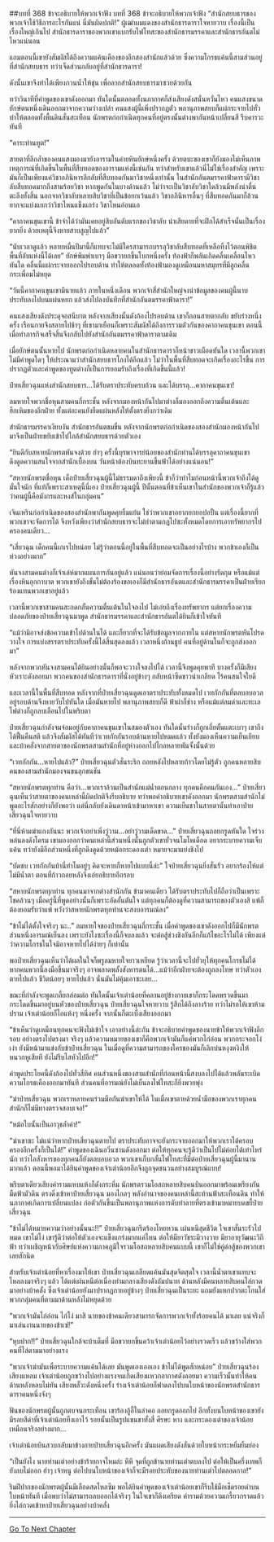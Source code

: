##บทที่ 368 ข้าจะอธิบายให้พวกเจ้าฟัง
บทที่ 368 ข้าจะอธิบายให้พวกเจ้าฟัง
“สำนักสยบธารของพวกเจ้าใช้วิธีการอะไรกันแน่ นี่มันผิดปกติ!” ผู้เฒ่าผมแดงของสำนักธารดาราใจหายวาบ เรื่องนี้เป็นเรื่องใหญ่เกินไป สำนักธารดาราของพวกเขาแบกรับไฟโทสะของสำนักธารมรรคาและสำนักธารอันตไม่ไหวแน่นอน

แถมตอนนี้เขายังสัมผัสได้ถึงความแค้นเคืองของอีกสองสำนักแล้วด้วย ซึ่งความโกรธแค้นนี้สามส่วนอยู่ที่สำนักสยบธาร ทว่าเจ็ดส่วนกลับอยู่ที่สำนักธารดารา!

ดังนั้นเขาจึงทำได้เพียงกวนน้ำให้ขุ่น เพื่อลากสำนักสยบธารมาซวยด้วยกัน

ทว่าวินาทีที่คำพูดของเขาดังออกมา ทันใดนั้นตลอดทั้งนภากาศก็ส่งเสียงดังสนั่นหวั่นไหว คนแสงขนาดยักษ์ตนหนึ่งเดินออกมาจากความว่างเปล่า คนแสงผู้นี้เพิ่งปรากฏตัว พลานุภาพสยบก็แผ่กระจายไปทั่ว ทำให้ตลอดทั้งพื้นดินสั่นสะเทือน นักพรตก่อกำเนิดทุกคนที่อยู่ตรงนั้นต่างพากันหน้าเปลี่ยนสี รีบคารวะทันที

“คาระท่านทูต!”

สายตาที่ลึกล้ำของคนแสงมองมายังอารามในค่ายหินยักษ์หนึ่งครั้ง ด้วยตบะของเขาก็ยังมองไม่เห็นภาพเหตุการณ์ที่เกิดขึ้นในพื้นที่สืบทอดของอารามแห่งนี้เช่นกัน ทว่าสำหรับเขาแล้วนี่ไม่ใช่เรื่องสำคัญ เพราะมันก็เป็นเพียงแค่วิชาอภินิหารลึกลับที่สืบทอดกันมาวิชาหนึ่งเท่านั้น ในสำนักอันตมรรคาฟ้าดารามีวิชาลับสืบทอดมากถึงสามร้อยวิชา หากพูดกันในบางด้านแล้ว ไม่ว่าจะเป็นวิชาลับวิชาใดล้วนมีพลังน่าตื่นตะลึงทั้งสิ้น นอกจากวิชาลับหลายสิบวิชาที่เป็นข้อยกเว้นแล้ว วิชาอภินิหารอื่นๆ ที่สืบทอดกันมาก็ล้วนยากจะแบ่งแยกว่าวิชาไหนแข็งแกร่ง วิชาไหนอ่อนแอ

“คาถาคนขุนเขานี้ ข้าจำได้ว่ามันเคยอยู่สิบอันดับแรกของวิชาลับ น่าเสียดายที่จะฝึกได้สำเร็จนั้นเป็นเรื่องยากยิ่ง ด้วยเหตุนี้จึงหายสาบสูญไปแล้ว”

“นับเวลาดูแล้ว หลายหมื่นปีมานี้ก็แทบจะไม่มีใครสามารถบรรลุวิชาลับสืบทอดที่เหลือทิ้งไว้ตอนพิชิตพื้นที่ลับแห่งนี้ได้เลย” ยักษ์พึมพำเบาๆ มือขวายกขึ้นโบกหนึ่งครั้ง ท้องฟ้าก็พลันเกิดคลื่นเคลื่อนไหวทันใด คลื่นนี้แผ่กระจายออกไปรอบด้าน ทำให้ตลอดทั้งท้องฟ้ามองดูเหมือนมหาสมุทรที่มีลูกคลื่นกระเพื่อมไม่หยุด

“วันนี้คาถาคนขุนเขามีนายแล้ว ภายในหนึ่งเดือน พวกเจ้าสี่สำนักใหญ่จงนำข้อมูลของคนผู้นี้นาบประทับลงไปบนแผ่นหยก แล้วส่งไปลงบันทึกที่สำนักอันตมรรคาฟ้าดารา!”

คนแสงเสียงดังประดุจอสนีบาต หลังจากเสียงนั้นดังก้องไปรอบด้าน เขาก็ถอนสายตากลับ ขยับร่างหนึ่งครั้ง เรือนกายจึงสลายไปช้าๆ ที่เขามาเยือนก็เพราะสัมผัสได้ถึงการรวมตัวกันของคาถาคนขุนเขา ตอนนี้เมื่อทำภารกิจเสร็จสิ้นจึงกลับไปยังสำนักอันตมรรคาฟ้าดาราตามเดิม

เมื่อยักษ์ตนนั้นหายไป นักพรตก่อกำเนิดหลายคนในสำนักธารดาราก็หน้าขาวเผือดทันใด เวลานี้พวกเขาไม่มีคำพูดใดๆ ให้ประณามว่าสำนักสยบธารโกงได้อีกแล้ว ไม่ว่าในพื้นที่สืบทอดจะเกิดเรื่องอะไรขึ้น การปรากฏตัวและคำพูดของทูตต่างก็เป็นการยอมรับถึงเรื่องที่เกิดขึ้นนี้แล้ว!

ป๋ายเสี่ยวฉุนแห่งสำนักสยบธาร...ได้รับตราประทับครบถ้วน และได้บรรลุ...คาถาคนขุนเขา!

ลมหายใจพวกชื่อหุนสามคนถี่กระชั้น หลังจากมองหน้ากันไปมาต่างก็มองออกถึงความตื่นเต้นและฮึกเหิมของอีกฝ่าย ทั้งแต่ละคนยังยืดแผ่นหลังให้ตั้งตรงยิ่งกว่าเดิม

สำนักธารมรรคาเงียบงัน สำนักธารอันตขมขื่น หลังจากนักพรตก่อกำเนิดของสองสำนักมองหน้ากันไปมาจึงเป็นฝ่ายขยับเข้าไปใกล้สำนักสยบธารด้วยตัวเอง

“ยินดีกับสหายนักพรตหันจงด้วย ฮ่าๆ ครั้งนี้บุรพาจารย์น้อยของสำนักท่านได้บรรลุคาถาคนขุนเขา ดึงดูดความสนใจจากสำนักเบื้องบน วันหน้าต้องบินทะยานขึ้นฟ้าได้อย่างแน่นอน!”

“สหายนักพรตชื่อหุน เด็กป๋ายเสี่ยวฉุนผู้นี้ไม่ธรรมดาถึงเพียงนี้ ข้าก็ว่าทำไมก่อนหน้านี้พวกเจ้าถึงได้ดูมั่นใจนัก ที่แท้ก็เพราะสาเหตุนี้นี่เอง ป๋ายเสี่ยวฉุนผู้นี้ ปีนั้นตอนที่ข้าเห็นเขาในสำนักของพวกเจ้าก็รู้แล้วว่าคนผู้นี้คือมังกรและหงส์ในกลุ่มคน”

เจินเหรินก่อกำเนิดของสองสำนักพากันพูดคุยยิ้มแย้ม ใช่ว่าพวกเขาอยากยกยอปอปั้น แต่เรื่องนี้ยากที่พวกเขาจะจัดการได้ จึงหวังเพียงว่าสำนักสยบธารจะไม่ทำตามกฎไปซะทั้งหมดโดยการเอาทรัพยากรไปครองคนเดียว...

“เสี่ยวฉุน เด็กคนนี้เกเรไปหน่อย ไม่รู้ว่าตอนนี้อยู่ในพื้นที่สืบทอดจะเป็นอย่างไรบ้าง พวกข้าเองก็เป็นห่วงอย่างมาก”

หันจงสามคนต่างก็เจ้าเล่ห์มากแผนการกันอยู่แล้ว แน่นอนว่าย่อมจัดการเรื่องนี้อย่างรัดกุม หรือแม้แต่เรื่องหินอุกกาบาต พวกเขายังถึงขั้นไม่ต้องร้องขอเองก็มีสำนักธารอันตและสำนักธารมรรคาเป็นฝ่ายเรียกร้องแทนพวกเขาอยู่แล้ว

เวลานี้พวกเขาสามคนสะกดกลั้นความตื่นเต้นในใจลงไป ไม่เอ่ยถึงเรื่องทรัพยากร แต่ยกเรื่องความปลอดภัยของป๋ายเสี่ยวฉุนมาพูด สำนักธารมรรคาและสำนักธารอันตได้ยินก็เข้าใจทันที

“แม้ว่ามิอาจส่งข้อความเข้าไปด้านในได้ และก็ยากที่จะได้รับข้อมูลจากภายใน แต่สหายนักพรตหันโปรดวางใจ การแบ่งสรรตราประทับครั้งนี้ได้สิ้นสุดลงแล้ว เวลาหนึ่งก้านธูป คนที่อยู่ด้านในก็จะถูกส่งออกมา”

หลังจากพวกหันจงสามคนได้ยินอย่างนั้นก็พอจะวางใจลงไปได้ เวลานี้จึงพูดคุยพาที บางครั้งก็มีเสียงหัวเราะดังลอยมา พวกคนของสำนักธารดาราที่นั่งอยู่ข้างๆ กลับหน้าซีดขาวน่าเกลียด ไร้คนสนใจใยดี

และเวลานี้ในพื้นที่สืบทอด หลังจากที่ป๋ายเสี่ยวฉุนดูดเอาตราประทับทั้งหมดไป เวทกักกันที่ตลบอบอวลอยู่รอบด้านจึงหายวับไปทันใด เมื่อมันหายไป พลานุภาพสยบก็ดี ฟ้าผ่าก็ช่าง หรือแม้แต่ลมดำและทะเลไฟต่างก็ถูกลบเลือนไปในพริบตา

ป๋ายเสี่ยวฉุนกำลังจมจ่อมอยู่กับคาถาคนขุนเขาในสมองตัวเอง ทันใดนั้นร่างก็ถูกเถี่ยตั้นแตะเบาๆ เขาถึงได้ฟื้นคืนสติ แล้วจึงสัมผัสได้ทันทีว่าเวทกักกันรอบด้านหายไปหมดแล้ว ทั้งยังมองเห็นความเย็นเยียบและบ้าคลั่งจากสายตาของนักพรตสามสำนักที่อยู่ห่างออกไปไกลหลายพันจั้งนั้นด้วย

“เวทกักกัน...หายไปแล้ว?” ป๋ายเสี่ยวฉุนตัวสั่นระริก ถอยหลังไปหลายก้าวโดยไม่รู้ตัว ถูกคนหลายสิบคนของสามสำนักมองจนขนลุกขนชัน

“สหายนักพรตทุกท่าน คือว่า...พวกเราล้วนเป็นสำนักแม่น้ำตอนกลาง ทุกคนคือคนกันเอง...” ป๋ายเสี่ยวฉุนเห็นว่าสายตาของคนเหล่านี้ผิดปกติจึงรีบอธิบาย ทว่าพอคำอธิบายเขาดังออกมา นักพรตสามสำนักไม่พูดอะไรสักอย่างก็ยังพอว่า แต่นี่กลับยังเดินดาหน้าเข้ามาหาเขา ความเย็นชาในสายตานั้นทำเอาป๋ายเสี่ยวฉุนใจหายวาบ

“ที่นี่ห้ามฆ่าแกงกันนะ พวกเจ้าอย่าเพิ่งวู่วาม...อย่าวู่วามเด็ดขาด...” ป๋ายเสี่ยวฉุนถอยกรูดทันใด ใจร่วงหล่นลงดังโครม เขามองออกว่าคนเหล่านี้ส่วนหนึ่งนั้นถูกตัวเขายั่วจนโมโหเดือด อยากระบายความเจ็บแค้น ทว่ายังมีอีกส่วนหนึ่งที่ถูกดึงดูดด้วยหม้อกระดองเต่า หมายจะมาแย่งชิงไป

“บัดซบ เวทกักกันบ้านี่ทำไมอยู่ๆ คิดจะหายก็หายไปแบบนี้ล่ะ” ใจป๋ายเสี่ยวฉุนยิ่งสั่นรัว อยากร้องไห้แต่ไม่มีน้ำตา ตอนที่ก้าวถอยหลังจึงเอ่ยอธิบายอีกรอบ

“สหายนักพรตทุกท่าน ทุกคนมาจากต่างสำนักกัน ข้ามาคนเดียว ได้รับตราประทับไปก็ถือว่าเป็นเพราะโชคล้วนๆ เมื่อครู่นี้ที่พูดอย่างนั้นก็เพราะอัดอั้นตันใจ แต่ทุกคนก็ต้องดูที่ความสามารถของตัวเองสิ แพ้ก็ต้องยอมรับว่าแพ้ หวังว่าสหายนักพรตทุกท่านจะสงบอารมณ์ลง”

“ข้าไม่ได้ตั้งใจจริงๆ นะ..” ลมหายใจของป๋ายเสี่ยวฉุนถี่กระชั้น เมื่อคำพูดของเขาดังออกไปก็มีนักพรตส่วนหนึ่งอารมณ์เย็นลง เพราะยังไงซะเรื่องนี้ก็จบลงแล้ว จะต่อสู้ช่วงชิงกันอีกก็แก้ไขอะไรไม่ได้ เพียงแต่ว่าความโกรธในใจมิอาจหายไปได้ง่ายๆ ก็เท่านั้น

พอป๋ายเสี่ยวฉุนเห็นว่าได้ผลในใจก็พรูลมหายใจยาวเหยียด รู้ว่าเวลานี้จะไปยั่วยุให้ทุกคนโกรธไม่ได้ หากคนพวกนี้ลงมือขึ้นมาจริงๆ อาจพลาดพลั้งสังหารตนได้...แม้ว่าอีกฝ่ายจะต้องถูกลงโทษ ทว่าตัวเองตายไปแล้ว ชีวิตน้อยๆ หายไปแล้ว นั่นมันไม่คุ้มเอาซะเลย...

ขณะที่กำลังจะพูดเกลี้ยกล่อมต่อ ทันใดนั้นเจ้าเต่าน้อยที่คลานอยู่ข้างกายเขาก็กระโดดพรวดขึ้นมา กระโดดขึ้นมาอยู่บนหัวของป๋ายเสี่ยวฉุน ป๋ายเสี่ยวฉุนใจหายวาบ รู้สึกได้ถึงลางร้าย ทว่าไม่รอให้เขาห้ามปราม เจ้าเต่าน้อยก็ไอแห้งๆ หนึ่งครั้ง จากนั้นก็ตะเบ็งเสียงออกมา

“ข้าเห็นว่าดูเหมือนทุกคนจะฟังไม่เข้าใจ เอาอย่างนี้ล่ะกัน ข้าจะอธิบายคำพูดของนายข้าให้พวกเจ้าฟังอีกรอบ อย่างตรงไปตรงมา จริงๆ แล้วความหมายของเขาก็คือพวกเจ้ามันก็แค่พวกไก่อ่อน พวกกระจอกโง่เง่า ยังมีหน้ามาแข่งกับข้าป๋ายเสี่ยวฉุน ในเมื่อดูที่ความสามารถของใครของมันก็เลิกบ่นหงุงหงิงให้หนวกหูเสียที ยังไม่รีบไสหัวไปอีก!”

คำพูดประโยคนี้ดังก้องไปทั่วสี่ทิศ คนส่วนหนึ่งของสามสำนักที่ก่อนหน้านี้สงบลงไปได้แล้วพลันระเบิดความโกรธเคืองออกมาทันที ส่วนคนที่อารมณ์ยังไม่เย็นลงไฟโทสะก็ยิ่งพวยพุ่ง

“ฆ่าป๋ายเสี่ยวฉุน พวกเราหลายคนร่วมมือกันฆ่าเขาให้ได้ ในเมื่อเขาตายด้วยน้ำมือของพวกเราทุกคน สำนักก็ไม่มีทางตรวจสอบเจอ!”

“หม้อใบนั้นเป็นอาวุธล้ำค่า!”

“ฆ่าเขาซะ ไม่แน่ว่าหากป๋ายเสี่ยวฉุนตายไป ตราประทับอาจจะยังกระจายออกมาให้พวกเราได้ครอบครองอีกครั้งก็เป็นได้!” คำพูดของเฉินอวิ๋นซานดังออกมา ต่อให้ทุกคนจะรู้ดีว่าเป็นไปไม่ค่อยได้เท่าไหร่นัก ทว่าไอสังหารของทุกคนก็ยังตลบอบอวล พวกเขาเก็บกลั้นไฟโทสะที่มีต่อป๋ายเสี่ยวฉุนผู้นี้มานานมากแล้ว ตอนนี้พอมาได้ยินคำพูดของเจ้าเต่าน้อยอีกจึงถูกจุดชนวนอย่างสมบูรณ์แบบ!

พริบตาเดียวเสียงคำรามแหบแห้งก็ดังกระหึ่ม นักพรตรวมโอสถหลายสิบคนบินออกมาพร้อมเพรียงกัน มืดฟ้ามัวดิน ตรงดิ่งเข้าหาป๋ายเสี่ยวฉุน มองไกลๆ พลังอำนาจของคนเหล่านี้สะท้านฟ้าสะเทือนดิน ทำให้นภากาศเกิดการเปลี่ยนแปลง ก่อตัวกันขึ้นเป็นพลานุภาพแห่งการดับทำลายที่ตรงเข้ามาหมายบดขยี้ป๋ายเสี่ยวฉุน

“ข้าไม่ได้หมายความว่าอย่างนั้นนะ!!” ป๋ายเสี่ยวฉุนกรีดร้องโหยหวน เผ่นหนีสุดชีวิต ใจเขาสั่นระรัวไปหมด เขาไม่โง่ เขารู้ดีว่าต่อให้ตัวเองจะแข็งแกร่งมากแค่ไหน ต่อให้มียาวัชระมิวางวาย มียาอายุวัฒนะวิถีฟ้า ทว่าเผชิญหน้ากับศิษย์แห่งความภาคภูมิใจรวมโอสถหลายสิบคนแบบนี้ เขาก็ไม่ใช่คู่ต่อสู้ของพวกเขาเลยสักนิด

สำหรับเจ้าเต่าน้อยที่หาเรื่องมาให้เขา ป๋ายเสี่ยวฉุนเกลียดแค้นมันสุดจิตสุดใจ เวลานี้น้ำตาเขาแทบจะไหลลงมาจริงๆ แล้ว ได้แต่เผ่นหนีต่อเนื่องท่ามกลางเสียงดังกัมปนาท ด้านหลังมีคนหลายสิบคนไล่กวดมาอย่างบ้าคลั่ง ซึ่งเจ้าเต่าน้อยยังมาปรากฏกายอยู่ข้างๆ ป๋ายเสี่ยวฉุนเป็นระยะ แถมยังแหกปากตะโกนใส่พวกกลุ่มคนที่ตามมาด้านหลังไม่หยุดด้วย

“พวกเจ้ามันไก่อ่อน ไก่โง่ มาสิ นายของข้าคนเดียวสามารถจัดการพวกเจ้าทั้งร้อยคนได้ มาเลย แน่จริงก็มาเล่นงานนายของข้าเซ่!”

“หุบปาก!!” ป๋ายเสี่ยวฉุนใกล้จะบ้าเต็มที่ มือขวายกขึ้นคว้าเจ้าเต่าน้อยไว้อย่างรวดเร็ว แล้วขว้างใส่พวกคนที่ไล่ตามมาอย่างแรง

“พวกเจ้าฆ่ามันเพื่อระบายความแค้นได้เลย มันพูดเองเออเอง ข้าไม่ได้พูดสักหน่อย” ป๋ายเสี่ยวฉุนร้องเสียงแหลม เจ้าเต่าน้อยถูกขว้างไปอย่างแรงจนเกิดเสียงแหวกอากาศดังลอยมา ความเร็วนั้นทำให้คนด้านหลังหลบไม่ทัน เสียงพลั๊วะดังหนึ่งครั้ง ร่างเจ้าเต่าน้อยก็ฟาดลงไปบนใบหน้าของนักพรตสำนักธารดาราคนหนึ่งจังๆ

ฟันของนักพรตผู้นั้นถูกตบจนกระเทือน เขาร้องอู้อี้ในลำคอ ถอยกรูดออกไป อีกทั้งบนใบหน้าของเขายังมีรอยสีดำที่เจ้าเต่าน้อยทิ้งเอาไว้ รอยนั้นเป็นรูปแขนขาทั้งสี่ ศีรษะ หาง และกระดองเต่าของเจ้าน้อย เหมือนจริงอย่างมาก...

เจ้าเต่าน้อยบินสวบกลับมาข้างกายป๋ายเสี่ยวฉุนอีกครั้ง มันแผดเสียงดังลั่นด้วยใบหน้ากระหยิ่มยิ้มย่อง

“เป็นยังไง นายท่านเต่าอย่างข้าร้ายกาจไหมล่ะ หึหึ จุดที่ถูกข้านายท่านเต่าตบลงไป ต่อให้เป็นครึ่งเทพก็ยังลบไม่ออก ฮ่าๆ เจ้าหนู ต่อไปบนใบหน้าของเจ้าก็จะมีรอยประทับของนายท่านเต่าไปตลอดกาล!”

ริมฝีปากของนักพรตผู้นั้นมีเลือดสดไหลซึม พอได้ยินคำพูดของเจ้าเต่าน้อยเขาก็รีบใช้มือเช็ดรอยดำบนใบหน้าทันที เมื่อพบว่าไม่สามารถลบออกได้จริงๆ ในใจเขาก็ตึงเครียด คำรามด้วยความเกรี้ยวกราดแล้วยิ่งไล่กวดเข้าหาป๋ายเสี่ยวฉุนอย่างบ้าคลั่ง


------


[Go To Next Chapter]( ./43.md)